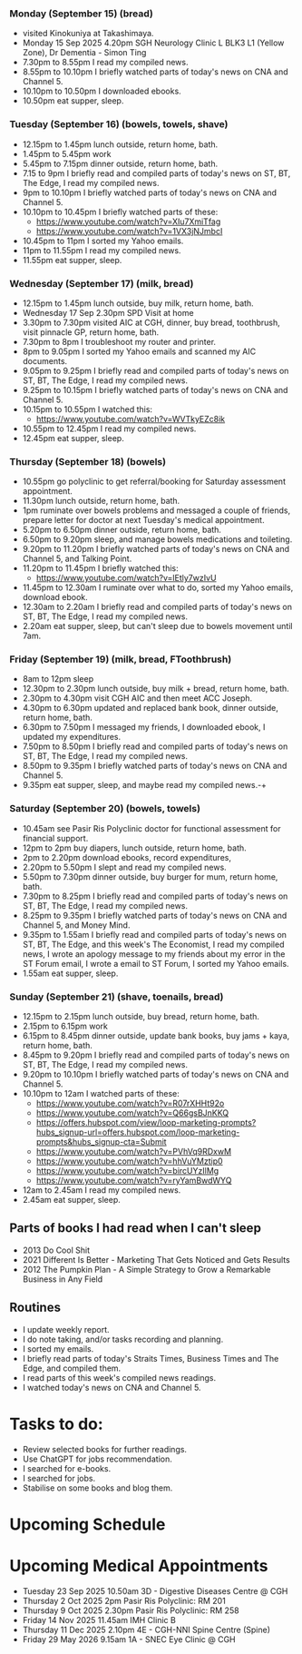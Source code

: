 ### Monday (September 15) (bread)
- visited Kinokuniya at Takashimaya.
- Monday 15 Sep 2025 4.20pm SGH Neurology Clinic L BLK3 L1 (Yellow Zone), Dr Dementia - Simon Ting
- 7.30pm to 8.55pm I read my compiled news.
- 8.55pm to 10.10pm I briefly watched parts of today's news on CNA and Channel 5.
- 10.10pm to 10.50pm I downloaded ebooks.
- 10.50pm eat supper, sleep.

### Tuesday (September 16) (bowels, towels, shave)
- 12.15pm to 1.45pm lunch outside, return home, bath.
- 1.45pm to 5.45pm work
- 5.45pm to 7.15pm dinner outside, return home, bath.
- 7.15 to 9pm I briefly read and compiled parts of today's news on ST, BT, The Edge, I read my compiled news.
- 9pm to 10.10pm I briefly watched parts of today's news on CNA and Channel 5.
- 10.10pm to 10.45pm I briefly watched parts of these:
    - https://www.youtube.com/watch?v=XIu7XmiTfag
    - https://www.youtube.com/watch?v=1VX3jNJmbcI
- 10.45pm to 11pm I sorted my Yahoo emails.
- 11pm to 11.55pm I read my compiled news.
- 11.55pm eat supper, sleep.

### Wednesday (September 17) (milk, bread)
- 12.15pm to 1.45pm lunch outside, buy milk, return home, bath.
- Wednesday 17 Sep 2.30pm SPD Visit at home
- 3.30pm to 7.30pm visited AIC at CGH, dinner, buy bread, toothbrush, visit pinnacle GP, return home, bath.
- 7.30pm to 8pm I troubleshoot my router and printer.
- 8pm to 9.05pm I sorted my Yahoo emails and scanned my AIC documents.
- 9.05pm to 9.25pm I briefly read and compiled parts of today's news on ST, BT, The Edge, I read my compiled news.
- 9.25pm to 10.15pm I briefly watched parts of today's news on CNA and Channel 5.
- 10.15pm to 10.55pm I watched this:
    - https://www.youtube.com/watch?v=WVTkyEZc8ik
- 10.55pm to 12.45pm I read my compiled news.
- 12.45pm eat supper, sleep.

### Thursday (September 18) (bowels)
- 10.55pm go polyclinic to get referral/booking for Saturday assessment appointment.
- 11.30pm lunch outside, return home, bath.
- 1pm ruminate over bowels problems and messaged a couple of friends, prepare letter for doctor at next Tuesday's medical appointment.
- 5.20pm to 6.50pm dinner outside, return home, bath.
- 6.50pm to 9.20pm sleep, and manage bowels medications and toileting.
- 9.20pm to 11.20pm I briefly watched parts of today's news on CNA and Channel 5, and Talking Point.
- 11.20pm to 11.45pm I briefly watched this:
    - https://www.youtube.com/watch?v=lEtly7wzIvU
- 11.45pm to 12.30am I ruminate over what to do, sorted my Yahoo emails, download ebook.
- 12.30am to 2.20am I briefly read and compiled parts of today's news on ST, BT, The Edge, I read my compiled news.
- 2.20am eat supper, sleep, but can't sleep due to bowels movement until 7am.

### Friday (September 19) (milk, bread, FToothbrush)
- 8am to 12pm sleep
- 12.30pm to 2.30pm lunch outside, buy milk + bread, return home, bath.
- 2.30pm to 4.30pm visit CGH AIC and then meet ACC Joseph.
- 4.30pm to 6.30pm updated and replaced bank book, dinner outside, return home, bath.
- 6.30pm to 7.50pm I messaged my friends, I downloaded ebook, I updated my expenditures.
- 7.50pm to 8.50pm I briefly read and compiled parts of today's news on ST, BT, The Edge, I read my compiled news.
- 8.50pm to 9.35pm I briefly watched parts of today's news on CNA and Channel 5.
- 9.35pm eat supper, sleep, and maybe read my compiled news.-+


### Saturday (September 20) (bowels, towels)
- 10.45am see Pasir Ris Polyclinic doctor for functional assessment for financial support.
- 12pm to 2pm buy diapers, lunch outside, return home, bath.
- 2pm to 2.20pm download ebooks, record expenditures, 
- 2.20pm to 5.50pm I slept and read my compiled news.
- 5.50pm to 7.30pm dinner outside, buy burger for mum, return home, bath.
- 7.30pm to 8.25pm I briefly read and compiled parts of today's news on ST, BT, The Edge, I read my compiled news.
- 8.25pm to 9.35pm I briefly watched parts of today's news on CNA and Channel 5, and Money Mind.
- 9.35pm to 1.55am I briefly read and compiled parts of today's news on ST, BT, The Edge, and this week's The Economist, I read my compiled news, I wrote an apology message to my friends about my error in the ST Forum email, I wrote a email to ST Forum, I sorted my Yahoo emails.
- 1.55am eat supper, sleep.

### Sunday (September 21) (shave, toenails, bread)
- 12.15pm to 2.15pm lunch outside, buy bread, return home, bath.
- 2.15pm to 6.15pm work
- 6.15pm to 8.45pm dinner outside, update bank books, buy jams + kaya, return home, bath.
- 8.45pm to 9.20pm I briefly read and compiled parts of today's news on ST, BT, The Edge, I read my compiled news.
- 9.20pm to 10.10pm I briefly watched parts of today's news on CNA and Channel 5.
- 10.10pm to 12am I watched parts of these:
    - https://www.youtube.com/watch?v=R07rXHHt92o
    - https://www.youtube.com/watch?v=Q66gsBJnKKQ
    - https://offers.hubspot.com/view/loop-marketing-prompts?hubs_signup-url=offers.hubspot.com/loop-marketing-prompts&hubs_signup-cta=Submit
    - https://www.youtube.com/watch?v=PVhVq9RDxwM
    - https://www.youtube.com/watch?v=hhVuYMztip0
    - https://www.youtube.com/watch?v=bircUYzIlMg
    - https://www.youtube.com/watch?v=ryYamBwdWYQ
- 12am to 2.45am I read my compiled news.
- 2.45am eat supper, sleep.



## Parts of books I had read when I can't sleep
- 2013 Do Cool Shit
- 2021 Different Is Better - Marketing That Gets Noticed and Gets Results
- 2012 The Pumpkin Plan - A Simple Strategy to Grow a Remarkable Business in Any Field 

## Routines
- I update weekly report.
- I do note taking, and/or tasks recording and planning.
- I sorted my emails.
- I briefly read parts of today's Straits Times, Business Times and The Edge, and compiled them.
- I read parts of this week's compiled news readings.
- I watched today's news on CNA and Channel 5.

# Tasks to do:
- Review selected books for further readings.
- Use ChatGPT for jobs recommendation.
- I searched for e-books.
- I searched for jobs.
- Stabilise on some books and blog them.

# Upcoming Schedule

# Upcoming Medical Appointments
- Tuesday 23 Sep 2025 10.50am 3D - Digestive Diseases Centre @ CGH
- Thursday 2 Oct 2025 2pm Pasir Ris Polyclinic: RM 201
- Thursday 9 Oct 2025 2.30pm Pasir Ris Polyclinic: RM 258
- Friday 14 Nov 2025 11.45am IMH Clinic B
- Thursday 11 Dec 2025 2.10pm 4E - CGH-NNI Spine Centre (Spine)
- Friday 29 May 2026 9.15am 1A - SNEC Eye Clinic @ CGH
